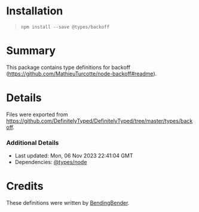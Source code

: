 # Installation
> `npm install --save @types/backoff`

# Summary
This package contains type definitions for backoff (https://github.com/MathieuTurcotte/node-backoff#readme).

# Details
Files were exported from https://github.com/DefinitelyTyped/DefinitelyTyped/tree/master/types/backoff.

### Additional Details
 * Last updated: Mon, 06 Nov 2023 22:41:04 GMT
 * Dependencies: [@types/node](https://npmjs.com/package/@types/node)

# Credits
These definitions were written by [BendingBender](https://github.com/BendingBender).
